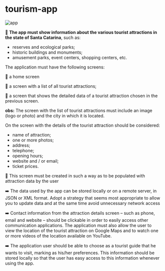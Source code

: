 # tourism-app
![app](https://user-images.githubusercontent.com/63261217/142193785-bd0c8eda-c01e-4fd7-87eb-06d165ec9e90.png)

:iphone: **The app must show information about the various tourist attractions in the state of Santa Catarina**, such as:

- reserves and ecological parks;
- historic buildings and monuments;
- amusement parks, event centers, shopping centers, etc.

The application must have the following screens:

:pushpin: a home screen

:pushpin: a screen with a list of all tourist attractions;

:pushpin: a screen that shows the detailed data of a tourist attraction chosen in the previous screen.

**obs:** The screen with the list of tourist attractions must include an image (logo or photo) and the city in which it is located.

On the screen with the details of the tourist attraction should be considered:

- name of attraction;
- one or more photos;
- address;
- telephone;
- opening hours;
- website and / or email;
- ticket prices.

:pushpin: This screen must be created in such a way as to be populated with attraction data by the user 

:arrow_right: The data used by the app can be stored locally or on a remote server, in JSON or XML format. Adopt a strategy that seems most appropriate to allow you to update data and at the same time avoid unnecessary network access

:arrow_right: Contact information from the attraction details screen – such as phone, email and website – should be clickable in order to easily access other communication applications. The application must also allow the user to view the location of the tourist attraction on Google Maps and to watch one or more videos of the location available on YouTube.

:arrow_right: The application user should be able to choose as a tourist guide that he wants to visit, marking as his/her preferences. This information should be stored locally so that the user has easy access to this information whenever using the app.



